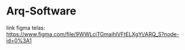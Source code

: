 # Arq-Software


link figma telas: https://www.figma.com/file/9WWLciTGmaihlVFtELXgYi/ARQ_S?node-id=0%3A1
